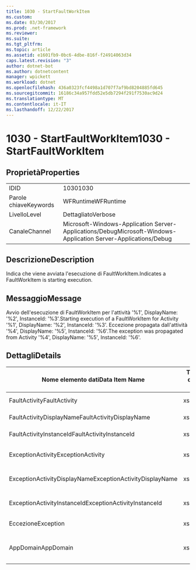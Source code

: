 ```yaml
---
title: 1030 - StartFaultWorkItem
ms.custom: 
ms.date: 03/30/2017
ms.prod: .net-framework
ms.reviewer: 
ms.suite: 
ms.tgt_pltfrm: 
ms.topic: article
ms.assetid: e1601fb9-0bc6-4dbe-816f-f24914063d34
caps.latest.revision: "3"
author: dotnet-bot
ms.author: dotnetcontent
manager: wpickett
ms.workload: dotnet
ms.openlocfilehash: 436a0323fcf4498a1d707f7af9bd8204885fd645
ms.sourcegitcommit: 16186c34a957fdd52e5db7294f291f7530ac9d24
ms.translationtype: MT
ms.contentlocale: it-IT
ms.lasthandoff: 12/22/2017
---
```

# <a name="1030---startfaultworkitem"></a><span data-ttu-id="345d6-102">1030 - StartFaultWorkItem</span><span class="sxs-lookup"><span data-stu-id="345d6-102">1030 - StartFaultWorkItem</span></span>
## <a name="properties"></a><span data-ttu-id="345d6-103">Proprietà</span><span class="sxs-lookup"><span data-stu-id="345d6-103">Properties</span></span>  
  
|||  
|-|-|  
|<span data-ttu-id="345d6-104">ID</span><span class="sxs-lookup"><span data-stu-id="345d6-104">ID</span></span>|<span data-ttu-id="345d6-105">1030</span><span class="sxs-lookup"><span data-stu-id="345d6-105">1030</span></span>|  
|<span data-ttu-id="345d6-106">Parole chiave</span><span class="sxs-lookup"><span data-stu-id="345d6-106">Keywords</span></span>|<span data-ttu-id="345d6-107">WFRuntime</span><span class="sxs-lookup"><span data-stu-id="345d6-107">WFRuntime</span></span>|  
|<span data-ttu-id="345d6-108">Livello</span><span class="sxs-lookup"><span data-stu-id="345d6-108">Level</span></span>|<span data-ttu-id="345d6-109">Dettagliato</span><span class="sxs-lookup"><span data-stu-id="345d6-109">Verbose</span></span>|  
|<span data-ttu-id="345d6-110">Canale</span><span class="sxs-lookup"><span data-stu-id="345d6-110">Channel</span></span>|<span data-ttu-id="345d6-111">Microsoft-Windows-Application Server-Applications/Debug</span><span class="sxs-lookup"><span data-stu-id="345d6-111">Microsoft-Windows-Application Server-Applications/Debug</span></span>|  
  
## <a name="description"></a><span data-ttu-id="345d6-112">Descrizione</span><span class="sxs-lookup"><span data-stu-id="345d6-112">Description</span></span>  
 <span data-ttu-id="345d6-113">Indica che viene avviata l'esecuzione di FaultWorkItem.</span><span class="sxs-lookup"><span data-stu-id="345d6-113">Indicates a FaultWorkItem is starting execution.</span></span>  
  
## <a name="message"></a><span data-ttu-id="345d6-114">Messaggio</span><span class="sxs-lookup"><span data-stu-id="345d6-114">Message</span></span>  
 <span data-ttu-id="345d6-115">Avvio dell'esecuzione di FaultWorkItem per l'attività '%1', DisplayName: '%2', InstanceId: '%3'.</span><span class="sxs-lookup"><span data-stu-id="345d6-115">Starting execution of a FaultWorkItem for Activity '%1', DisplayName: '%2', InstanceId: '%3'.</span></span>  <span data-ttu-id="345d6-116">Eccezione propagata dall'attività '%4', DisplayName: '%5', InstanceId: '%6'.</span><span class="sxs-lookup"><span data-stu-id="345d6-116">The exception was propagated from Activity '%4', DisplayName: '%5', InstanceId: '%6'.</span></span>  
  
## <a name="details"></a><span data-ttu-id="345d6-117">Dettagli</span><span class="sxs-lookup"><span data-stu-id="345d6-117">Details</span></span>  
  
|<span data-ttu-id="345d6-118">Nome elemento dati</span><span class="sxs-lookup"><span data-stu-id="345d6-118">Data Item Name</span></span>|<span data-ttu-id="345d6-119">Tipo elemento dati</span><span class="sxs-lookup"><span data-stu-id="345d6-119">Data Item Type</span></span>|<span data-ttu-id="345d6-120">Descrizione</span><span class="sxs-lookup"><span data-stu-id="345d6-120">Description</span></span>|  
|--------------------|--------------------|-----------------|  
|<span data-ttu-id="345d6-121">FaultActivity</span><span class="sxs-lookup"><span data-stu-id="345d6-121">FaultActivity</span></span>|<span data-ttu-id="345d6-122">xs:string</span><span class="sxs-lookup"><span data-stu-id="345d6-122">xs:string</span></span>|<span data-ttu-id="345d6-123">Il nome del tipo di attività fault.</span><span class="sxs-lookup"><span data-stu-id="345d6-123">The type name of the fault activity.</span></span>|  
|<span data-ttu-id="345d6-124">FaultActivityDisplayName</span><span class="sxs-lookup"><span data-stu-id="345d6-124">FaultActivityDisplayName</span></span>|<span data-ttu-id="345d6-125">xs:string</span><span class="sxs-lookup"><span data-stu-id="345d6-125">xs:string</span></span>|<span data-ttu-id="345d6-126">Nome visualizzato dell'attività fault.</span><span class="sxs-lookup"><span data-stu-id="345d6-126">The display name of the fault activity.</span></span>|  
|<span data-ttu-id="345d6-127">FaultActivityInstanceId</span><span class="sxs-lookup"><span data-stu-id="345d6-127">FaultActivityInstanceId</span></span>|<span data-ttu-id="345d6-128">xs:string</span><span class="sxs-lookup"><span data-stu-id="345d6-128">xs:string</span></span>|<span data-ttu-id="345d6-129">ID dell'istanza dell'attività fault.</span><span class="sxs-lookup"><span data-stu-id="345d6-129">The instance id of the fault activity.</span></span>|  
|<span data-ttu-id="345d6-130">ExceptionActivity</span><span class="sxs-lookup"><span data-stu-id="345d6-130">ExceptionActivity</span></span>|<span data-ttu-id="345d6-131">xs:string</span><span class="sxs-lookup"><span data-stu-id="345d6-131">xs:string</span></span>|<span data-ttu-id="345d6-132">Il nome del tipo di attività che ha generato l'eccezione.</span><span class="sxs-lookup"><span data-stu-id="345d6-132">The type name of the activity that threw the exception.</span></span>|  
|<span data-ttu-id="345d6-133">ExceptionActivityDisplayName</span><span class="sxs-lookup"><span data-stu-id="345d6-133">ExceptionActivityDisplayName</span></span>|<span data-ttu-id="345d6-134">xs:string</span><span class="sxs-lookup"><span data-stu-id="345d6-134">xs:string</span></span>|<span data-ttu-id="345d6-135">Il nome visualizzato dell'attività che ha generato l'eccezione.</span><span class="sxs-lookup"><span data-stu-id="345d6-135">The display name of the activity that threw the exception.</span></span>|  
|<span data-ttu-id="345d6-136">ExceptionActivityInstanceId</span><span class="sxs-lookup"><span data-stu-id="345d6-136">ExceptionActivityInstanceId</span></span>|<span data-ttu-id="345d6-137">xs:string</span><span class="sxs-lookup"><span data-stu-id="345d6-137">xs:string</span></span>|<span data-ttu-id="345d6-138">ID dell'istanza dell'attività che ha generato l'eccezione.</span><span class="sxs-lookup"><span data-stu-id="345d6-138">The instance id of the activity that threw the exception.</span></span>|  
|<span data-ttu-id="345d6-139">Eccezione</span><span class="sxs-lookup"><span data-stu-id="345d6-139">Exception</span></span>|<span data-ttu-id="345d6-140">xs:string</span><span class="sxs-lookup"><span data-stu-id="345d6-140">xs:string</span></span>|<span data-ttu-id="345d6-141">Dettagli dell'eccezione.</span><span class="sxs-lookup"><span data-stu-id="345d6-141">The exception details for the exception</span></span>|  
|<span data-ttu-id="345d6-142">AppDomain</span><span class="sxs-lookup"><span data-stu-id="345d6-142">AppDomain</span></span>|<span data-ttu-id="345d6-143">xs:string</span><span class="sxs-lookup"><span data-stu-id="345d6-143">xs:string</span></span>|<span data-ttu-id="345d6-144">Stringa restituita da AppDomain.CurrentDomain.FriendlyName.</span><span class="sxs-lookup"><span data-stu-id="345d6-144">The string returned by AppDomain.CurrentDomain.FriendlyName.</span></span>|
